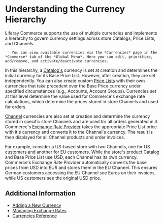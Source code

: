 # Understanding the Currency Hierarchy

Liferay Commerce supports the use of multiple currencies and implements a hierarchy to govern currency settings across store Catalogs, Price Lists, and Channels.

```note::
   You can view available currencies via the *Currencies* page in the *Commerce* tab of the *Global Menu*. Here you can edit, prioritize, add/remove, and activate/deactivate currencies.
```

In this hierarchy, a [Catalog's](../../managing-a-catalog/catalogs/creating-a-new-catalog.md) currency is set at creation and determines the initial currency for its Base Price List. However, after creation, they are set independently. You can also create custom [Price Lists](../../managing-a-catalog/managing-price/creating-a-price-list.md) with their own currencies that take precedent over the Base Price currency under specified circumstances (e.g., Accounts, Account Groups). Currencies set at this level determine the value used for Commerce's exchange rate calculations, which determine the prices stored in store Channels and used for orders.  

[Channel](../../starting-a-store/channels/managing-channels.md) currencies are also set at creation and determine the currency stored in specific store Channels and are used for all orders generated in it. Commerce's [Exchange Rate Provider](./managing-exchange-rates.md) takes the appropriate Price List price with it's currency and converts it to the Channel's currency. The result is then displayed for all Channel products and order invoices.

For example, consider a US-based store with two Channels, one for US customers and another for EU customers. While the store's product Catalog and Base Price List use USD, each Channel has its own currency. Commerce's Exchange Rate Provider automatically converts the base prices from USD into EUR and stores them in the EU Channel. This ensures German customers accessing the EU Channel see Euros on their invoices, while US customers see the original USD price.

<!-- Update article once [COMMERCE-5171](https://issues.liferay.com/browse/COMMERCE-5171) is implemented. It removes Catalog Currency and uses the Base Price List currency alone as currency basis. -->

## Additional Information

* [Adding a New Currency](./adding-a-new-currency.md)
* [Managing Exchange Rates](./managing-exchange-rates.md)
* [Currencies Reference](./currencies-reference.md)
